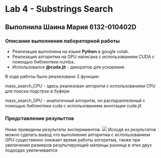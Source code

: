 # Lab 4 -  Substrings Search
## Выполнила Шаина Мария 6132-010402D 

### Описание выполнения лабораторной работы 
- Реализация выполнена на языке **Python** в google colab.
- Реализация алгоритма на GPU написана с использованием CUDA с помощью библиотеки numba.
- Использовался **@cuda.jit** - декоратор для ускорения.

В ходе работы было реализовано 2 функции:

mass_search_CPU - здесь реализован алгоритм с использованием CPU для поиска подстрок в буфере

mass_search_GPU - аналогичный алгоритм, но распараллеленый с помощью библиотеки cuda с использованием аннотации cuda.jit

### Представление результтов
Ниже приведены результаты экспериментов.
![](https://github.com/MariaShaiina/hpc-2022/blob/main/Lab4_Substrings%20Search/Substrings%20Search.png)
Исходя из результатов можно сделать вывод что выполнение алгоритма с использованием GPU существенно снижает время работы алгоритма, также при увеличении размеров результирующей матрицы разница в этих двух подходах увеличивается
